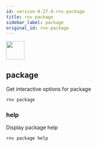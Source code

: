 ```yaml
---
id: version-0.27.0-rnv-package
title: rnv package
sidebar_label: package
original_id: rnv-package
---
```


<img src="https://renative.org/img/ic_cli.png" width=50 height=50 />

## package

Get interactive options for package

```bash
rnv package
```

### help

Display package help

```bash
rnv package help
```
